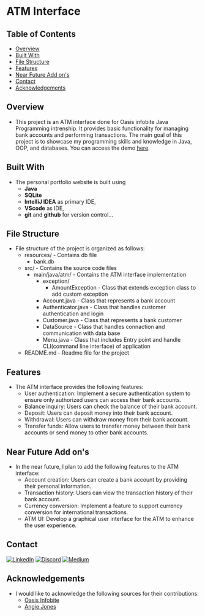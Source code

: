 # ATM Interface

## Table of Contents

- [Overview](#overview)
- [Built With](#built-with)
- [File Structure](#file-structure)
- [Features](#features)
- [Near Future Add on's](#near-future-add-on's)
- [Contact](#contact)
- [Acknowledgements](#acknowledgements)

## Overview

- This project is an ATM interface done for Oasis infobite Java Programming intrenship. It provides basic functionality for managing bank accounts and performing transactions. The main goal of this project is to showcase my programming skills and knowledge in Java, OOP, and databases. You can access the demo [here](https://www.linkedin.com/posts/yohannes-mekonnen-79bab0270_screen-recording-feb-28-2024-activity-7168556239348580352-jJB1?utm_source=share&utm_medium=member_desktop).


## Built With

- The personal portfolio website is built using
    - **Java**
    - **SQLite**
    - **IntelliJ IDEA** as primary IDE,
    - **VScode** as IDE,
    - **git** and **github** for version control...

## File Structure

- File structure of the project is organized as follows:
    - resources/ - Contains db file
        - bank.db
    - src/ - Contains the source code files
        - main/java/atm/ - Contains the ATM interface implementation
            - exception/
                - AmountException - Class that extends exception class to add custom exception
            - Account.java - Class that represents a bank account
            - Authenticator.java - Class that handles customer authentication and login
            - Customer.java - Class that represents a bank customer
            - DataSource - Class that handles connaction and communication with data base
            - Menu.java - Class that includes Entry point and handle CLI(command line interface) of application
    - README.md - Readme file for the project

## Features

- The ATM interface provides the following features:
    - User authentication: Implement a secure authentication system to ensure only authorized users can access their bank accounts.
    - Balance inquiry: Users can check the balance of their bank account.
    - Deposit: Users can deposit money into their bank account.
    - Withdrawal: Users can withdraw money from their bank account.
    - Transfer funds: Allow users to transfer money between their bank accounts or send money to other bank accounts.


## Near Future Add on's

- In the near future, I plan to add the following features to the ATM interface:
    - Account creation: Users can create a bank account by providing their personal information.
    - Transaction history: Users can view the transaction history of their bank account.
    - Currency conversion: Implement a feature to support currency conversion for international transactions.
    - ATM UI: Develop a graphical user interface for the ATM to enhance the user experience.

## Contact

[![LinkedIn](https://img.shields.io/badge/LinkedIn-%230077B5.svg?logo=linkedin&logoColor=white)](https://linkedin.com/in/Yohannes90)
[![Discord](https://img.shields.io/badge/Discord-%237289DA.svg?logo=discord&logoColor=white)](https://discord.gg/Yohannes90)
[![Medium](https://img.shields.io/badge/Medium-12100E?logo=medium&logoColor=white)](https://medium.com/@Yohannes90)

## Acknowledgements

- I would like to acknowledge the following sources for their contributions:
    - [Oasis Infobite](https://oasisinfobyte.com/)
    - [Angie Jones](https://angiejones.tech/)
